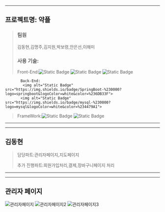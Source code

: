 
---
## 프로젝트명: 약플


>
> ### 팀원
>
>김동현,김명주,김지원,박보령,안은선,이해미
>
>
>
> 
>
>
>
> 
>
>
>
> ### 사용 기술:
>
>
>Front-End:<img alt="Static Badge" src="https://img.shields.io/badge/css3-%230000?logo=css3&logoColor=white&color=%231572B6">
            <img alt="Static Badge" src="https://img.shields.io/badge/html5-%230000?logo=html5&logoColor=white&color=%23E34F26">
            <img alt="Static Badge" src="https://img.shields.io/badge/javascript-%230000?logo=javascript&logoColor=white&color=%23F7DF1E">
            
           Back-End:
            <img alt="Static Badge" src="https://img.shields.io/badge/SpringBoot-%230000?logo=springboot&logoColor=white&color=%236DB33F">
           <img alt="Static Badge" src="https://img.shields.io/badge/mysql-%230000?logo=mysql&logoColor=white&color=%234479A1">
>
>FrameWork:<img alt="Static Badge" src="https://img.shields.io/badge/bootstrap-white?logo=bootstrap&logoColor=white&color=%237952B3">
            <img alt="Static Badge" src="https://img.shields.io/badge/thymeleaf-%230000?logo=thymeleaf&logoColor=white&color=%23005F0F">
---
---
## 김동현


> 담당파트:관리자페이지,지도페이지
>
> 
> 추가 진행파트:회원가입처리,결제,장바구니페이지 처리
>
> 
---

___
## 관리자 페이지
![관리자페이지](https://github.com/donglgl/KHYakPlusWeb/assets/7522774/196fa472-2768-47b8-b099-f0d20eddea1c)
![관리자페이지2](https://github.com/donglgl/KHYakPlusWeb/assets/7522774/c62393e2-9a0c-454d-91c9-fdfc62ccfb89)
![관리자페이지3](https://github.com/donglgl/KHYakPlusWeb/assets/7522774/8a1a7903-1ed8-4b66-8b77-392feddb4cbb)

